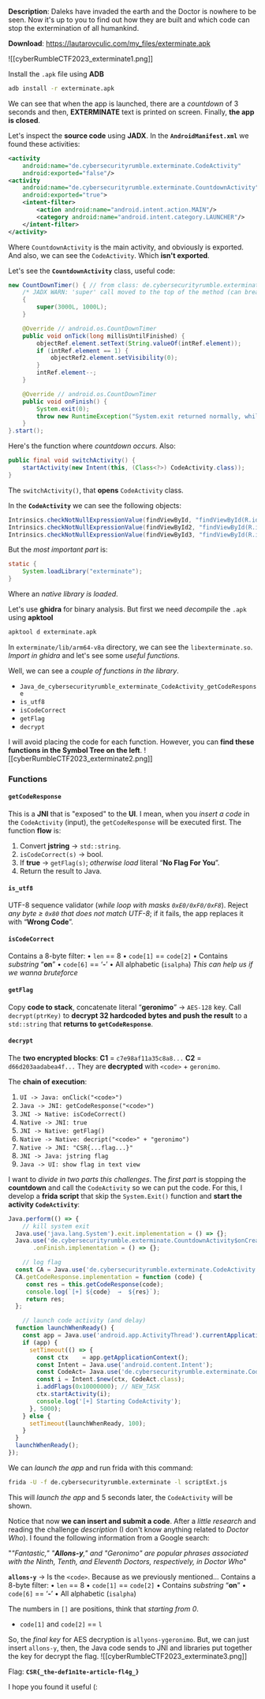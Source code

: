 **Description**: Daleks have invaded the earth and the Doctor is nowhere to be seen. Now it's up to you to find out how they are built and which code can stop the extermination of all humankind.

**Download**: https://lautarovculic.com/my_files/exterminate.apk

![[cyberRumbleCTF2023_exterminate1.png]]

Install the `.apk` file using **ADB**
```bash
adb install -r exterminate.apk
```

We can see that when the app is launched, there are a *countdown* of 3 seconds and then, **EXTERMINATE** text is printed on screen. Finally, **the app is closed**.

Let's inspect the **source code** using **JADX**.
In the **`AndroidManifest.xml`** we found these activities:
```XML
<activity
    android:name="de.cybersecurityrumble.exterminate.CodeActivity"
    android:exported="false"/>
<activity
    android:name="de.cybersecurityrumble.exterminate.CountdownActivity"
    android:exported="true">
    <intent-filter>
        <action android:name="android.intent.action.MAIN"/>
        <category android:name="android.intent.category.LAUNCHER"/>
    </intent-filter>
</activity>
```
Where `CountdownActivity` is the main activity, and obviously is exported. And also, we can see the `CodeActivity`. Which **isn't exported**.

Let's see the **`CountdownActivity`** class, useful code:
```java
new CountDownTimer() { // from class: de.cybersecurityrumble.exterminate.CountdownActivity$onCreate$timer$1
    /* JADX WARN: 'super' call moved to the top of the method (can break code semantics) */
    {
        super(3000L, 1000L);
    }

    @Override // android.os.CountDownTimer
    public void onTick(long millisUntilFinished) {
        objectRef.element.setText(String.valueOf(intRef.element));
        if (intRef.element == 1) {
            objectRef2.element.setVisibility(0);
        }
        intRef.element--;
    }

    @Override // android.os.CountDownTimer
    public void onFinish() {
        System.exit(0);
        throw new RuntimeException("System.exit returned normally, while it was supposed to halt JVM.");
    }
}.start();
```
Here's the function where *countdown occurs*.
Also:
```java
public final void switchActivity() {
    startActivity(new Intent(this, (Class<?>) CodeActivity.class));
}
```
The `switchActivity()`, that **opens** `CodeActivity` class.

In the **`CodeActivity`** we can see the following objects:
```java
Intrinsics.checkNotNullExpressionValue(findViewById, "findViewById(R.id.input_code)");
Intrinsics.checkNotNullExpressionValue(findViewById2, "findViewById(R.id.button_submit)");
Intrinsics.checkNotNullExpressionValue(findViewById3, "findViewById(R.id.text_response)");
```
But the *most important part* is:
```java
static {
    System.loadLibrary("exterminate");
}
```
Where an *native library is loaded*.

Let's use **ghidra** for binary analysis.
But first we need *decompile* the `.apk` using **apktool**
```bash
apktool d exterminate.apk
```
In `exterminate/lib/arm64-v8a` directory, we can see the `libexterminate.so`.
*Import in ghidra* and let's see some *useful functions*.

Well, we can see a *couple of functions in the library*.
- `Java_de_cybersecurityrumble_exterminate_CodeActivity_getCodeResponse`
- `is_utf8`
- `isCodeCorrect`
- `getFlag`
- `decrypt`

I will avoid placing the code for each function. However, you can **find these functions in the Symbol Tree on the left**.
![[cyberRumbleCTF2023_exterminate2.png]]

### Functions
#### `getCodeResponse`
This is a **JNI** that is "exposed" to the **UI**. I mean, when you *insert a code* in the `CodeActivity` (input), the `getCodeResponse` will be executed first.
The function **flow** is:
1. Convert **jstring** -> `std::string`.
2. `isCodeCorrect(s)` -> bool.
3. If **true** -> `getFlag(s)`; *otherwise load* literal “**No Flag For You**”.
4. Return the result to Java.
#### `is_utf8`
UTF-8 sequence validator (*while loop with masks `0xE0/0xF0/0xF8`*).
Reject *any byte ≥ `0x80` that does not match UTF-8*; if it fails, the app replaces it with “**Wrong Code**”.
#### `isCodeCorrect`
Contains a 8-byte filter:
• `len` == 8
• `code[1]` == `code[2]`
• Contains *substring* “**on**”
• `code[6]` == ‘**-**’
• All alphabetic (`isalpha`)
*This can help us if we wanna bruteforce*
#### `getFlag`
Copy **code to stack**, concatenate literal “**geronimo**” → `AES-128` key. Call `decrypt(ptrKey)` to **decrypt 32 hardcoded bytes and push the result** to a `std::string` that **returns to `getCodeResponse`**.
#### `decrypt`
The **two encrypted blocks**:
**C1** = `c7e98af11a35c8a8...`
**C2** = `d66d203aadabea4f...`
They are **decrypted** with `<code>` + `geronimo`.

The **chain of execution**:
1. `UI -> Java: onClick("<code>")`
2. `Java -> JNI: getCodeResponse("<code>")`
3. `JNI -> Native: isCodeCorrect()`
4. `Native -> JNI: true`
5. `JNI -> Native: getFlag()`
6. `Native -> Native: decript("<code>" + "geronimo")`
7. `Native -> JNI: "CSR{...flag...}"`
8. `JNI -> Java: jstring flag`
9. `Java -> UI: show flag in text view`

I want to *divide in two parts this challenges*.
The *first part* is stopping the **countdown** and call the `CodeActivity` so we can put the code.
For this, I develop a **frida script** that skip the `System.Exit()` function and **start the activity `CodeActivity`**:
```javascript
Java.perform(() => {
	// kill system exit
  Java.use('java.lang.System').exit.implementation = () => {};
  Java.use('de.cybersecurityrumble.exterminate.CountdownActivity$onCreate$timer$1')
       .onFinish.implementation = () => {};

	// log flag
  const CA = Java.use('de.cybersecurityrumble.exterminate.CodeActivity');
  CA.getCodeResponse.implementation = function (code) {
     const res = this.getCodeResponse(code);
     console.log(`[+] ${code}  →  ${res}`);
     return res;
  };

	// launch code activity (and delay)
  function launchWhenReady() {
    const app = Java.use('android.app.ActivityThread').currentApplication();
    if (app) {
      setTimeout(() => {
        const ctx    = app.getApplicationContext();
        const Intent = Java.use('android.content.Intent');
        const CodeAct= Java.use('de.cybersecurityrumble.exterminate.CodeActivity');
        const i = Intent.$new(ctx, CodeAct.class);
        i.addFlags(0x10000000);	// NEW_TASK
        ctx.startActivity(i);
        console.log('[+] Starting CodeActivity');
      }, 5000);
    } else {
      setTimeout(launchWhenReady, 100);
    }
  }
  launchWhenReady();
});
```

We can *launch the app* and run frida with this command:
```bash
frida -U -f de.cybersecurityrumble.exterminate -l scriptExt.js
```
This will *launch the app* and 5 seconds later, the `CodeActivity` will be shown.

Notice that now **we can insert and submit a code**.
After a *little research* and reading the challenge *description* (I don't know anything related to *Doctor Who*). I found the following information from a Google search:

"*"Fantastic," "**Allons-y**," and "Geronimo" are popular phrases associated with the Ninth, Tenth, and Eleventh Doctors, respectively, in Doctor Who*"

**`allons-y`** -> Is the `<code>`.
Because as we previously mentioned...
Contains a 8-byte filter:
• `len` == 8
• `code[1]` == `code[2]`
• Contains *substring* “**on**”
• `code[6]` == ‘**-**’
• All alphabetic (`isalpha`)

The numbers in `[]` are positions, think that *starting from 0*.
- `code[1]` and `code[2]` == `l`

So, the *final key* for AES decryption is `allyons-ygeronimo`.
But, we can just insert `allons-y`, then, the Java code sends to JNI and libraries put together the key for decrypt the flag.
![[cyberRumbleCTF2023_exterminate3.png]]

Flag: **`CSR{_the-def1n1te-article-fl4g_}`**

I hope you found it useful (: